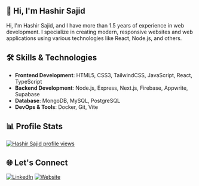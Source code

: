 ## 👋 Hi, I'm Hashir Sajid
Hi, I'm Hashir Sajid, and I have more than 1.5 years of experience in web development. I specialize in creating modern, responsive websites and web applications using various technologies like React, Node.js, and others.

## 🛠️ Skills & Technologies
* **Frontend Development**: HTML5, CSS3, TailwindCSS, JavaScript, React, TypeScript
* **Backend Development**: Node.js, Express, Next.js, Firebase, Appwrite, Supabase
* **Database**: MongoDB, MySQL, PostgreSQL
* **DevOps & Tools**: Docker, Git, Vite

## 📊 Profile Stats
[![Hashir Sajid profile views](https://u8views.com/api/v1/github/profiles/161859417/views/day-week-month-total-count.svg)](https://u8views.com/github/hs96300k)

## 🌐 Let's Connect
[![LinkedIn](https://img.shields.io/badge/LinkedIn-blue?style=for-the-badge&logoColor=white)](https://www.linkedin.com/in/hashirsajid)
[![Website](https://img.shields.io/badge/Website-yellow?style=for-the-badge&logo=vercel&logoColor=white)](https://hashirsajid.vercel.app/)



